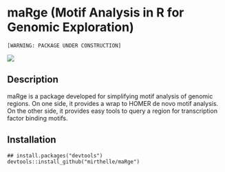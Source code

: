 # maRge (Motif Analysis in R for Genomic Exploration) 
`[WARNING: PACKAGE UNDER CONSTRUCTION]`

![](https://media.giphy.com/media/TGgMlOOVa7PuE/giphy.gif)

## Description
maRge is a package developed for simplifying motif analysis of genomic regions. 
On one side, it provides a wrap to HOMER de novo motif analysis. On the other side, 
it provides easy tools to query a region for transcription factor binding motifs.

## Installation
```
## install.packages("devtools")
devtools::install_github("mirthelle/maRge")
```
